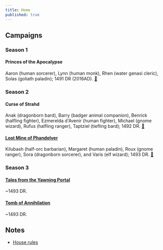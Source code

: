 ```yaml
---
title: Home
published: true
---
```


## Campaigns

### Season 1

#### Princes of the Apocalypse

Aaron (human sorcerer), Lynn (human monk), Rhen (water genasi cleric), Solas (goliath paladin); 1491 DR (2016AD). [🎲](/ "Sam Clements, 2016-2017")

### Season 2

#### Curse of Strahd

Anak (dragonborn bard), Barry (badger animal companion), Benrick (halfling fighter), Ezmerelda d'Avenir (human fighter), Michael (gnome wizard), Rufus (halfling ranger), Taptziel (tiefling bard); 1492 DR. [🎲](/ "Sam Clements, 2017-2018")

#### [Lost Mine of Phandelver][lmop]

Kilubash (half-orc barbarian), Margaret (human paladin), Roux (gnome ranger), Sora (dragonborn sorcerer), and Varis (elf wizard); 1493 DR. [🎲](/ "Sam Clements, 2018")

### Season 3

#### [Tales from the Yawning Portal][tftyp]

~1493 DR.

#### [Tomb of Annihilation][toa]

~1493 DR.

## Notes

* [House rules][house-rules]

[lmop]: lost-mine-of-phandelver.md
[toa]: tomb-of-annihilation.md
[tftyp]: tales-from-the-yawning-portal.md
[house-rules]: house-rules.md
